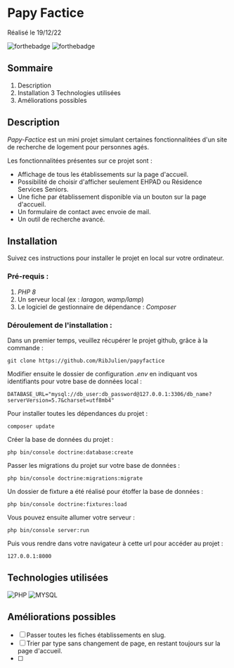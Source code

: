 # Papy Factice

Réalisé le 19/12/22


![forthebadge](http://forthebadge.com/images/badges/built-with-love.svg) ![forthebadge](https://forthebadge.com/images/badges/built-by-developers.svg)
## Sommaire

1. Description
2. Installation
3  Technologies utilisées
4. Améliorations possibles

## Description
_Papy-Factice_ est un mini projet simulant certaines fonctionnalitées d'un site de recherche de logement pour personnes agés.

Les fonctionnalitées présentes sur ce projet sont :
- Affichage de tous les établissements sur la page d'accueil.
- Possibilité de choisir d'afficher seulement EHPAD ou Résidence Services Seniors.
- Une fiche par établissement disponible via un bouton sur la page d'accueil.
- Un formulaire de contact avec envoie de mail.
- Un outil de recherche avancé.

## Installation

Suivez ces instructions pour installer le projet en local sur votre ordinateur.

### Pré-requis :

1. _PHP 8_
2. Un serveur local (ex : _laragon, wamp/lamp_)
3. Le logiciel de gestionnaire de dépendance : _Composer_



### Déroulement de l'installation :

Dans un premier temps, veuillez récupérer le projet github, grâce à la commande :

``git clone https://github.com/RibJulien/papyfactice ``

Modifier ensuite le dossier de configuration _.env_ en indiquant vos identifiants pour votre base de données local :

``DATABASE_URL="mysql://db_user:db_password@127.0.0.1:3306/db_name?serverVersion=5.7&charset=utf8mb4"``

Pour installer toutes les dépendances du projet :

``composer update``

Créer la base de données du projet :

``php bin/console doctrine:database:create``

Passer les migrations du projet sur votre base de données :

``php bin/console doctrine:migrations:migrate``

Un dossier de fixture a été réalisé pour étoffer la base de données :

``php bin/console doctrine:fixtures:load``

Vous pouvez ensuite allumer votre serveur :

``php bin/console server:run``

Puis vous rendre dans votre navigateur à cette url pour accéder au projet :

``127.0.0.1:8000``

## Technologies utilisées
![PHP](https://img.shields.io/badge/PHP-777BB4?style=for-the-badge&logo=php&logoColor=white) ![MYSQL](https://img.shields.io/badge/MySQL-00000F?style=for-the-badge&logo=mysql&logoColor=white)

## Améliorations possibles

- [ ]  Passer toutes les fiches établissements en slug.
- [ ]  Trier par type sans changement de page, en restant toujours sur la page d'accueil.
- [ ]  
